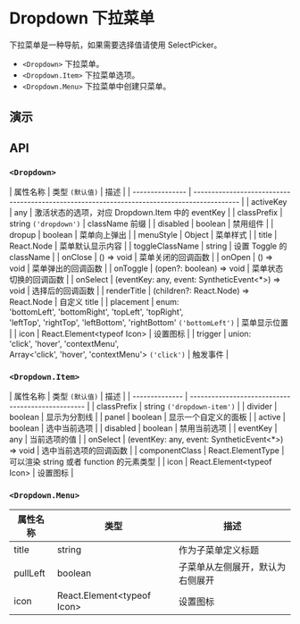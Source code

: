 # Dropdown 下拉菜单 [<i class="icon icon-edit2" ></i>](https://github.com/rsuite/rsuite.github.io/blob/master/src/components/dropdown/index.md)

下拉菜单是一种导航，如果需要选择值请使用 SelectPicker。

- `<Dropdown>` 下拉菜单。
- `<Dropdown.Item>` 下拉菜单选项。
- `<Dropdown.Menu>` 下拉菜单中创建只菜单。

## 演示

<!--{demo}-->

## API

### `<Dropdown>`

| 属性名称        | 类型 `(默认值)`                                                                             | 描述                                             |
| --------------- | ------------------------------------------------------------------------------------------- |
| activeKey       | any                                                                                         | 激活状态的选项，对应 Dropdown.Item 中的 eventKey |
| classPrefix     | string `('dropdown')`                                                                       | className 前缀                                   |
| disabled        | boolean                                                                                     | 禁用组件                                         |
| dropup          | boolean                                                                                     | 菜单向上弹出                                     |
| menuStyle       | Object                                                                                      | 菜单样式                                         |
| title           | React.Node                                                                                  | 菜单默认显示内容                                 |
| toggleClassName | string                                                                                      | 设置 Toggle 的 className                         |
| onClose         | () => void                                                                                  | 菜单关闭的回调函数                               |
| onOpen          | () => void                                                                                  | 菜单弹出的回调函数                               |
| onToggle        | (open?: boolean) => void                                                                    | 菜单状态切换的回调函数                           |
| onSelect        | (eventKey: any, event: SyntheticEvent<*>) => void                                           | 选择后的回调函数                                 |
| renderTitle     | (children?: React.Node) => React.Node                                                       | 自定义 title                                     |
| placement       | enum: <br/>'bottomLeft', 'bottomRight', 'topLeft', 'topRight', <br/>'leftTop', 'rightTop', 'leftBottom', 'rightBottom' `('bottomLeft')`                   | 菜单显示位置                                     |
| icon            | React.Element&lt;typeof Icon&gt;                                                            | 设置图标                                         |
| trigger         | union: <br/>'click', 'hover', 'contextMenu', <br/>Array<'click', 'hover', 'contextMenu'>  `('click')` | 触发事件                                         |




### `<Dropdown.Item>`

| 属性名称       | 类型  `(默认值)`                                  | 描述                                     |
| -------------- | ------------------------------------------------- |
| classPrefix    | string `('dropdown-item')`                        |
| divider        | boolean                                           | 显示为分割线                             |
| panel          | boolean                                           | 显示一个自定义的面板                     |
| active         | boolean                                           | 选中当前选项                             |
| disabled       | boolean                                           | 禁用当前选项                             |
| eventKey       | any                                               | 当前选项的值                             |
| onSelect       | (eventKey: any, event: SyntheticEvent<*>) => void | 选中当前选项的回调函数                   |
| componentClass | React.ElementType                                 | 可以渲染 string 或者 function 的元素类型 |
| icon           | React.Element&lt;typeof Icon&gt;                  | 设置图标                                 |


### `<Dropdown.Menu>`

| 属性名称 | 类型                             | 描述                             |
| -------- | -------------------------------- | -------------------------------- |
| title    | string                           | 作为子菜单定义标题               |
| pullLeft | boolean                          | 子菜单从左侧展开，默认为右侧展开 |
| icon     | React.Element&lt;typeof Icon&gt; | 设置图标                         |
